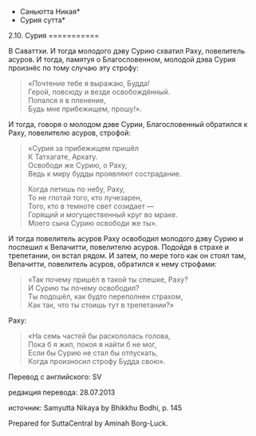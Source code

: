 * Саньютта Никая*
* Сурия сутта*

2\.10\. Сурия
\=\=\=\=\=\=\=\=\=\=\=

В Саваттхи\. И тогда молодого дэву Сурию схватил Раху, повелитель асуров\. И тогда, памятуя о Благословенном, молодой дэва Сурия произнёс по тому случаю эту строфу:

> «Почтение тебе я выражаю, Будда\!  
> Герой, повсюду и везде освобождённый\.  
> Попался я в пленение,  
> Будь мне прибежищем, прошу\!»\.

И тогда, говоря о молодом дэве Сурии, Благословенный обратился к Раху, повелителю асуров, строфой:

> «Сурия за прибежищем пришёл  
> К Татхагате, Архату\.  
> Освободи же Сурию, о Раху,  
> Ведь к миру будды проявляют сострадание\.  
>   
> Когда летишь по небу, Раху,  
> То не глотай того, кто лучезарен,  
> Того, кто в темноте свет созидает —  
> Горящий и могущественный круг во мраке\.  
> Моего сына Сурию освободи же ты»\.

И тогда повелитель асуров Раху освободил молодого дэву Сурию и поспешил к Вепачитти, повелителю асуров\. Подойдя в страхе и трепетании, он встал рядом\. И затем, по мере того как он стоял там, Вепачитти, повелитель асуров, обратился к нему строфами:

> «Так почему пришёл в такой ты спешке, Раху?  
> И Сурию ты почему освободил?  
> Ты подошёл, как будто переполнен страхом,  
> Как так, что ты стоишь тут в трепетании?»

Раху:

> «На семь частей бы раскололась голова,  
> Пока б я жил, покоя я найти б не мог,  
> Если бы Сурию не стал бы отпускать,  
> Когда произносил строфу Будда свою»\.

Перевод с английского: SV

редакция перевода: 28\.07\.2013

источник: Samyutta Nikaya by Bhikkhu Bodhi, p\. 145

Prepared for SuttaCentral by Aminah Borg\-Luck\.